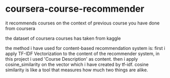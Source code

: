 # coursera-course-recommender

it recommends courses on the context of previous course you have done from coursera

the dataset of coursera courses has taken from kaggle

the method i have used for content-based recommendation system is:
first i apply TF-IDF Vectorization to the content of the recommender system, in this project i used 'Course Description' as content.
then i apply cosine_similarity on the vector which i have created by tf-idf.
cosine similarity is like a tool that measures how much two things are alike.
